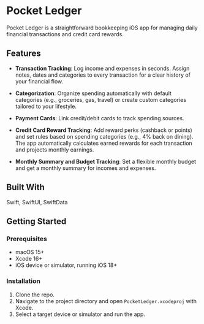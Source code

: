 # Pocket Ledger

Pocket Ledger is a straightforward bookkeeping iOS app for managing daily financial transactions and credit card rewards.

## Features

- **Transaction Tracking**:
Log income and expenses in seconds. Assign notes, dates and categories to every transaction for a clear history of your financial flow.

- **Categorization**: 
Organize spending automatically with default categories (e.g., groceries, gas, travel) or create custom categories tailored to your lifestyle. 

- **Payment Cards**: 
Link credit/debit cards to track spending sources.

- **Credit Card Reward Tracking**: 
Add reward perks (cashback or points) and set rules based on spending categories (e.g., 4% back on dining). 
The app automatically calculates earned rewards for each transaction and projects monthly earnings.

- **Monthly Summary and Budget Tracking**:
Set a flexible monthly budget and get a monthly summary for incomes and expenses.

## Built With
Swift, SwiftUI, SwiftData

## Getting Started

### Prerequisites
- macOS 15+
- Xcode 16+
- iOS device or simulator, running iOS 18+

### Installation
1. Clone the repo.
2. Navigate to the project directory and open `PocketLedger.xcodeproj` with Xcode.
3. Select a target device or simulator and run the app.
